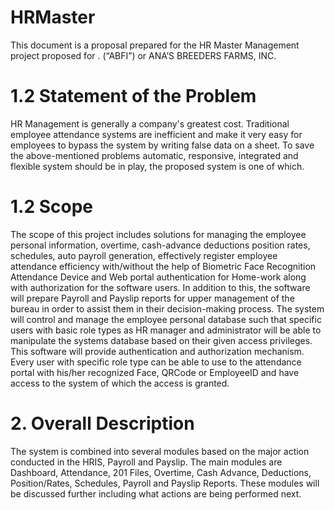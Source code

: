 # HRMaster
This document is a proposal prepared for the HR Master Management project proposed for . (“ABFI”) or ANA’S BREEDERS FARMS, INC. 

# 1.2 Statement of the Problem
HR Management is generally a company's greatest cost. Traditional employee attendance systems are inefficient and make it very easy for employees to bypass the system by writing false data on a sheet. To save the above-mentioned problems automatic, responsive, integrated and flexible system should be in play, the proposed system is one of which. 

# 1.2 Scope
The scope of this project includes solutions for managing the employee personal information, overtime, cash-advance deductions position rates, schedules, auto payroll generation, effectively register employee attendance efficiency with/without the help of Biometric Face Recognition Attendance Device and Web portal authentication for Home-work along with authorization for the software users. In addition to this, the software will prepare Payroll and Payslip reports for upper management of the bureau in order to assist them in their decision-making process. The system will control and manage the employee personal database such that specific users with basic role types as HR manager and administrator will be able to manipulate the systems database based on their given access privileges. This software will provide authentication and authorization mechanism. Every user with specific role type can be able to use to the attendance portal with his/her recognized Face, QRCode or EmployeeID and have access to the system of which the access is granted.  

# 2.	Overall Description
The system is combined into several modules based on the major action conducted in the HRIS, Payroll and Payslip. The main modules are Dashboard, Attendance, 201 Files, Overtime, Cash Advance, Deductions, Position/Rates, Schedules, Payroll and Payslip Reports. These modules will be discussed further including what actions are being performed next.
